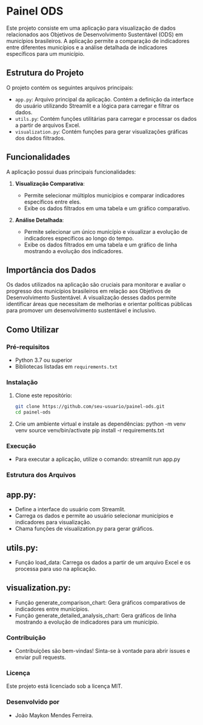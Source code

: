 # Painel ODS

Este projeto consiste em uma aplicação para visualização de dados relacionados aos Objetivos de Desenvolvimento Sustentável (ODS) em municípios brasileiros. A aplicação permite a comparação de indicadores entre diferentes municípios e a análise detalhada de indicadores específicos para um município.

## Estrutura do Projeto

O projeto contém os seguintes arquivos principais:

- `app.py`: Arquivo principal da aplicação. Contém a definição da interface do usuário utilizando Streamlit e a lógica para carregar e filtrar os dados.
- `utils.py`: Contém funções utilitárias para carregar e processar os dados a partir de arquivos Excel.
- `visualization.py`: Contém funções para gerar visualizações gráficas dos dados filtrados.

## Funcionalidades

A aplicação possui duas principais funcionalidades:

1. **Visualização Comparativa**:
    - Permite selecionar múltiplos municípios e comparar indicadores específicos entre eles.
    - Exibe os dados filtrados em uma tabela e um gráfico comparativo.

2. **Análise Detalhada**:
    - Permite selecionar um único município e visualizar a evolução de indicadores específicos ao longo do tempo.
    - Exibe os dados filtrados em uma tabela e um gráfico de linha mostrando a evolução dos indicadores.

## Importância dos Dados

Os dados utilizados na aplicação são cruciais para monitorar e avaliar o progresso dos municípios brasileiros em relação aos Objetivos de Desenvolvimento Sustentável. A visualização desses dados permite identificar áreas que necessitam de melhorias e orientar políticas públicas para promover um desenvolvimento sustentável e inclusivo.

## Como Utilizar

### Pré-requisitos

- Python 3.7 ou superior
- Bibliotecas listadas em `requirements.txt`

### Instalação

1. Clone este repositório:
   ```bash
   git clone https://github.com/seu-usuario/painel-ods.git
   cd painel-ods

2. Crie um ambiente virtual e instale as dependências:
  python -m venv venv
  source venv/bin/activate
  pip install -r requirements.txt

### Execução
- Para executar a aplicação, utilize o comando:
  streamlit run app.py

### Estrutura dos Arquivos
## app.py:

- Define a interface do usuário com Streamlit.
- Carrega os dados e permite ao usuário selecionar municípios e indicadores para visualização.
- Chama funções de visualization.py para gerar gráficos.

## utils.py:

- Função load_data: Carrega os dados a partir de um arquivo Excel e os processa para uso na aplicação.

## visualization.py:

- Função generate_comparison_chart: Gera gráficos comparativos de indicadores entre municípios.
- Função generate_detailed_analysis_chart: Gera gráficos de linha mostrando a evolução de indicadores para um município.

### Contribuição
- Contribuições são bem-vindas! Sinta-se à vontade para abrir issues e enviar pull requests.

### Licença
Este projeto está licenciado sob a licença MIT.

### Desenvolvido por
- João Maykon Mendes Ferreira.



